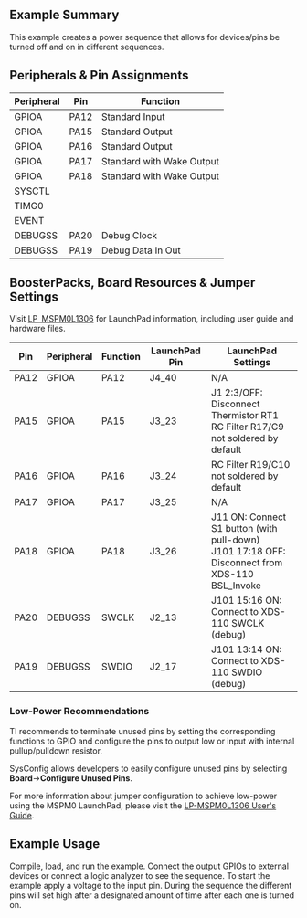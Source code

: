 ## Example Summary

This example creates a power sequence that allows for devices/pins be turned off and on in different sequences. 

## Peripherals & Pin Assignments

| Peripheral | Pin | Function |
| --- | --- | --- |
| GPIOA | PA12 | Standard Input |
| GPIOA | PA15 | Standard Output |
| GPIOA | PA16 | Standard Output |
| GPIOA | PA17 | Standard with Wake Output |
| GPIOA | PA18 | Standard with Wake Output |
| SYSCTL |  |  |
| TIMG0 |  |  |
| EVENT |  |  |
| DEBUGSS | PA20 | Debug Clock |
| DEBUGSS | PA19 | Debug Data In Out |

## BoosterPacks, Board Resources & Jumper Settings

Visit [LP_MSPM0L1306](https://www.ti.com/tool/LP-MSPM0L1306) for LaunchPad information, including user guide and hardware files.

| Pin | Peripheral | Function | LaunchPad Pin | LaunchPad Settings |
| --- | --- | --- | --- | --- |
| PA12 | GPIOA | PA12 | J4_40 | N/A |
| PA15 | GPIOA | PA15 | J3_23 | J1 2:3/OFF: Disconnect Thermistor RT1<br>RC Filter R17/C9 not soldered by default |
| PA16 | GPIOA | PA16 | J3_24 | RC Filter R19/C10 not soldered by default |
| PA17 | GPIOA | PA17 | J3_25 | N/A |
| PA18 | GPIOA | PA18 | J3_26 | J11 ON: Connect S1 button (with pull-down)<br>J101 17:18 OFF: Disconnect from XDS-110 BSL_Invoke |
| PA20 | DEBUGSS | SWCLK | J2_13 | J101 15:16 ON: Connect to XDS-110 SWCLK (debug) |
| PA19 | DEBUGSS | SWDIO | J2_17 | J101 13:14 ON: Connect to XDS-110 SWDIO (debug) |

### Low-Power Recommendations
TI recommends to terminate unused pins by setting the corresponding functions to
GPIO and configure the pins to output low or input with internal
pullup/pulldown resistor.

SysConfig allows developers to easily configure unused pins by selecting **Board**→**Configure Unused Pins**.

For more information about jumper configuration to achieve low-power using the
MSPM0 LaunchPad, please visit the [LP-MSPM0L1306 User's Guide](https://www.ti.com/lit/slau869).

## Example Usage

Compile, load, and run the example.
Connect the output GPIOs to external devices or connect a logic analyzer to see the sequence.
To start the example apply a voltage to the input pin.
During the sequence the different pins will set high after a designated amount of time after each one is turned on.


